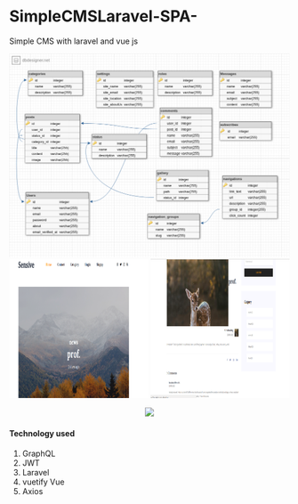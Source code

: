 # SimpleCMSLaravel-SPA-
Simple CMS with laravel and vue js


<img src="./pics/db.png" />

<img src="./pics/Screenshot1.png" width="250" height="250" />
<img src="./pics/Screenshot2.png" width="250" height="250" />

<p align="center"><img src="https://laravel.com/assets/img/components/logo-laravel.svg"></p>




<h4>Technology used</h4>
 <ol>
 <li>GraphQL</li>
  <li>JWT</li>
  <li>Laravel</li>
  <li>vuetify Vue</li>
  <li>Axios</li>


 </ol>

